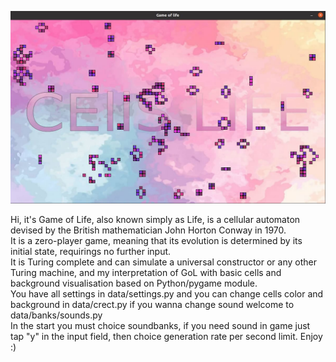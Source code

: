 ![Image alt](https://github.com/dnacd/py-game-of-life-conways/blob/main/data/images/screenshot.png)

Hi, it's Game of Life, also known simply as Life, is a cellular automaton devised by the British mathematician John Horton Conway in 1970.  
It is a zero-player game, meaning that its evolution is determined by its initial state, requirings no further input.  
It is Turing complete and can simulate a universal constructor or any other Turing machine, and my interpretation of GoL with basic cells and background visualisation based on Python/pygame module.  
You have all settings in data/settings.py and you can change cells color and background in data/crect.py if you wanna change sound welcome to data/banks/sounds.py  
In the start you must choice soundbanks, if you need sound in game just tap "y" in the input field, then choice generation rate per second limit. Enjoy :)